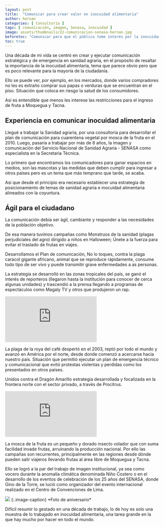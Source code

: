 ```yaml
---
layout: post
title:  "Comunicar para crear valor en inocuidad alimentaria"
author: hernan
categories: [ Consultoría ]
tags: [ comunicación, imagen, Senasa, inocuidad ]
image: assets/thumbnails/22-comunicacion-senasa-hernan.jpg
beforetoc: "Comunicar para que el público tome interés por la inocuidad y la sanidad alimentaria fue un reto cumplido."
toc: true
---
```


Una década de mi vida se centró en crear y ejecutar comunicación estratégica y de emergencia en sanidad agraria, en el propósito de resaltar la importancia de la inocuidad alimentaria, tema que parece obvio pero que es poco relevante para la mayoría de la ciudadanía.

Ello se puede ver, por ejemplo, en los mercados, donde varios compradores no les es extraño comprar sus papas o verduras que se encuentran en el piso. Situación que coloca en riesgo la salud de los consumidores.

Así es entendible que menos les interese las restricciones para el ingreso de fruta a Moquegua y Tacna.

## Experiencia en comunicar inocuidad alimentaria

Llegué a trabajar la Sanidad agraria, por una consultoría para desarrollar el plan de comunicación para cuarentena vegetal por mosca de la fruta en el 2010. Luego, pasaría a trabajar por más de 8 años, la imagen y comunicación del Servicio Nacional de Sanidad Agraria - SENASA como especialista en la Secretaria Técnica.

Lo primero que encontramos los comunicadores para ganar espacios en medios, son las mascotas y las medidas que deben cumplir para ingresar a otros países pero es un tema que más temprano que tarde, se acaba.

Así que desde el principio era necesario establecer una estrategia de posicionamiento de temas de sanidad agraria e inocuidad alimentaria alineados con la coyuntura.

## Ágil para el ciudadano

La comunicación debía ser ágil, cambiante y responder a las necesidades de la población objetivo. 

De esa manera tuvimos campañas como Monstruos de la sanidad (plagas perjudiciales del agro) dirigido a niños en Halloween; 
Únete a la fuerza para evitar el traslado de frutas en viajes.

Desarrollamos el Plan de comunicación, No lo toques, contra la plaga caracol gigante africano, animal que se reproduce rápidamente, consume todo tipo de ser vivo y puede transmitir grave enfermedades a as personas.

La estrategia se desarrolló en las zonas tropicales del país, se ganó el interés de reporteros (llegaron hasta la institución para conocer de cerca algunas unidades) y trascendió a la prensa llegando a programas de espectáculos como Magaly TV y otros que produjeron un rap.

<div class="video-responsive">
<iframe src="https://www.youtube.com/embed/zsOctRYcTWI" alt="No toques al caracol gigante africano" frameborder="0" allowfullscreen></iframe>
</div>

La plaga de la roya del café despertó en el 2003, reptó por todo el mundo y avanzó en América por el norte, desde donde comenzó a acercarse hacia nuestro país. Situación que permitió ejecutar un plan de emergencia técnico y comunicacional que evitó protestas violentas y perdidas como los presentados en otros países.

Unidos contra el Dragón Amarillo estrategia desarrollada y focalizada en la frontera norte con el sector privado, a través de Procitrus.
<div class="video-responsive">
<iframe src="https://www.youtube.com/embed/hfVe6BkYUB0" alt="Contra la plaga Dragón amarillo o HLB" frameborder="0" allowfullscreen></iframe>
</div>

La mosca de la fruta es un pequeño y dorado insecto volador que con suma facilidad invade frutas, arruinando la producción nacional. Por ello las campañas son recurrentes, principalmente en las regiones desde dónde pueden salir viajeros llevando frutas al área libre de Moquegua y Tacna.

Ello se logró a la par del trabajo de imagen institucional, ya sea como vocero durante la anomalía climática denominada Niño Costero o en el desarrollo de los eventos de celebración de los 25 años del SENASA, donde Gino de la Torre, se lució como organizador del evento internacional realizado en el Centro de Convenciones de Lima.

 <img src="{{site.baseurl}}/assets/thumbnails/19-25-senasa-aniversario-hernan-gino.jpg" class="garnish rounded float-left"/>
{:.image-caption}
*Foto de aniversario*

Difícil resumir lo gestado en una década de trabajo, lo de hoy es solo una muestra de lo trabajado en inocuidad alimentaria, una tarea grande en la que hay mucho por hacer en todo el mundo.

